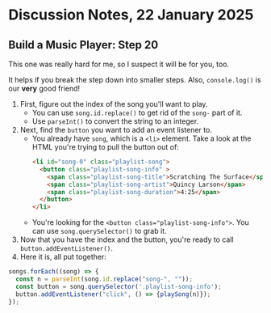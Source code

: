 # Discussion Notes, 22 January 2025

## Build a Music Player: Step 20

This one was really hard for me, so I suspect it will be for you, too. 

It helps if you break the step down into smaller steps. Also, `console.log()` is our **very** good friend!

1. First, figure out the index of the song you'll want to play.
    - You can use `song.id.replace()` to get rid of the `song-` part of it.
    - Use `parseInt()` to convert the string to an integer.
1. Next, find the `button` you want to add an event listener to.
    - You already have `song`, which is a `<li>` element. Take a look at the HTML you're trying to pull the button out of:
        ```HTML
        <li id="song-0" class="playlist-song">
          <button class="playlist-song-info" >
            <span class="playlist-song-title">Scratching The Surface</span>
            <span class="playlist-song-artist">Quincy Larson</span>
            <span class="playlist-song-duration">4:25</span>
          </button>
        </li>
        ```
    - You're looking for the `<button class="playlist-song-info">`. You can use `song.querySelector()` to grab it.
1. Now that you have the index and the button, you're ready to call `button.addEventListener()`.
1. Here it is, all put together:

```js
songs.forEach((song) => {
  const n = parseInt(song.id.replace("song-", ""));
  const button = song.querySelector('.playlist-song-info');
  button.addEventListener("click", () => {playSong(n)});
});
```